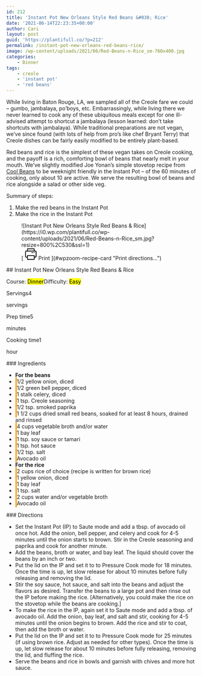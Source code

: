 ```yaml
---
id: 212
title: 'Instant Pot New Orleans Style Red Beans &#038; Rice'
date: '2021-06-14T22:23:35+00:00'
author: Cari
layout: post
guid: 'https://plantifull.co/?p=212'
permalink: /instant-pot-new-orleans-red-beans-rice/
image: /wp-content/uploads/2021/06/Red-Beans-n-Rice_sm-760x400.jpg
categories:
    - Dinner
tags:
    - creole
    - 'instant pot'
    - 'red beans'
---
```


While living in Baton Rouge, LA, we sampled all of the Creole fare we could – gumbo, jambalaya, po’boys, etc. Embarrassingly, while living there we never learned to cook any of these ubiquitous meals except for one ill-advised attempt to shortcut a jambalaya (lesson learned: don’t take shortcuts with jambalaya). While traditional preparations are not vegan, we’ve since found (with lots of help from pro’s like chef Bryant Terry) that Creole dishes can be fairly easily modified to be entirely plant-based.

Red beans and rice is the simplest of these vegan takes on Creole cooking, and the payoff is a rich, comforting bowl of beans that nearly melt in your mouth. We’ve slightly modified Joe Yonan’s simple stovetop recipe from [Cool Beans](https://www.joeyonan.com/my-books/) to be weeknight friendly in the Instant Pot – of the 60 minutes of cooking, only about 10 are active. We serve the resulting bowl of beans and rice alongside a salad or other side veg.

Summary of steps:

1. Make the red beans in the Instant Pot
2. Make the rice in the Instant Pot

<div class="wp-block-wpzoom-recipe-card-block-recipe-card header-content-align-left block-alignment-left recipe-card-noimage is-style-newdesign" id="wpzoom-recipe-card"><div class="recipe-card-image"> <figure> ![Instant Pot New Orleans Style Red Beans & Rice](https://i0.wp.com/plantifull.co/wp-content/uploads/2021/06/Red-Beans-n-Rice_sm.jpg?resize=800%2C530&ssl=1) <figcaption><div class="wpzoom-recipe-card-print-link"> [ <svg class="wpzoom-rcb-icon-print-link" height="32" viewbox="0 0 32 32" width="32" xmlns="http://www.w3.org/2000/svg"> <g data-name="Layer 55" id="Layer_55"> <path class="wpzoom-rcb-print-icon" d="M28,25H25a1,1,0,0,1,0-2h3a1,1,0,0,0,1-1V10a1,1,0,0,0-1-1H4a1,1,0,0,0-1,1V22a1,1,0,0,0,1,1H7a1,1,0,0,1,0,2H4a3,3,0,0,1-3-3V10A3,3,0,0,1,4,7H28a3,3,0,0,1,3,3V22A3,3,0,0,1,28,25Z"></path> <path class="wpzoom-rcb-print-icon" d="M25,31H7a1,1,0,0,1-1-1V20a1,1,0,0,1,1-1H25a1,1,0,0,1,1,1V30A1,1,0,0,1,25,31ZM8,29H24V21H8Z"></path> <path class="wpzoom-rcb-print-icon" d="M25,9a1,1,0,0,1-1-1V3H8V8A1,1,0,0,1,6,8V2A1,1,0,0,1,7,1H25a1,1,0,0,1,1,1V8A1,1,0,0,1,25,9Z"></path> <rect class="wpzoom-rcb-print-icon" height="2" width="2" x="24" y="11"></rect> <rect class="wpzoom-rcb-print-icon" height="2" width="4" x="18" y="11"></rect> </g> </svg> <span>Print</span> ](#wpzoom-recipe-card "Print directions...") </div> </figcaption> </figure> </div><div class="recipe-card-heading">## Instant Pot New Orleans Style Red Beans &amp; Rice

<span class="recipe-card-course">Course: <mark>Dinner</mark></span><span class="recipe-card-difficulty">Difficulty: <mark>Easy</mark></span></div><div class="recipe-card-details"><div class="details-items"><div class="detail-item detail-item-0"><span class="detail-item-icon oldicon oldicon-food" style="color: #FFA921;"></span><span class="detail-item-label">Servings</span>4

<span class="detail-item-unit">servings</span></div><div class="detail-item detail-item-1"><span class="detail-item-icon oldicon oldicon-clock" style="color: #FFA921;"></span><span class="detail-item-label">Prep time</span>5

<span class="detail-item-unit">minutes</span></div><div class="detail-item detail-item-2"><span class="detail-item-icon foodicons foodicons-cooking-food-in-a-hot-casserole" style="color: #FFA921;"></span><span class="detail-item-label">Cooking time</span>1

<span class="detail-item-unit">hour </span></div></div></div><div class="recipe-card-ingredients">### Ingredients

- **For the beans**
- <span class="tick-circle" style="border: 2px solid #FFA921;"></span><span class="wpzoom-rcb-ingredient-name">1/2 yellow onion, diced</span>
- <span class="tick-circle" style="border: 2px solid #FFA921;"></span><span class="wpzoom-rcb-ingredient-name">1/2 green bell pepper, diced</span>
- <span class="tick-circle" style="border: 2px solid #FFA921;"></span><span class="wpzoom-rcb-ingredient-name">1 stalk celery, diced</span>
- <span class="tick-circle" style="border: 2px solid #FFA921;"></span><span class="wpzoom-rcb-ingredient-name">1 tsp. Creole seasoning</span>
- <span class="tick-circle" style="border: 2px solid #FFA921;"></span><span class="wpzoom-rcb-ingredient-name">1/2 tsp. smoked paprika</span>
- <span class="tick-circle" style="border: 2px solid #FFA921;"></span><span class="wpzoom-rcb-ingredient-name">1 1/2 cups dried small red beans, soaked for at least 8 hours, drained and rinsed</span>
- <span class="tick-circle" style="border: 2px solid #FFA921;"></span><span class="wpzoom-rcb-ingredient-name">4 cups vegetable broth and/or water</span>
- <span class="tick-circle" style="border: 2px solid #FFA921;"></span><span class="wpzoom-rcb-ingredient-name">1 bay leaf</span>
- <span class="tick-circle" style="border: 2px solid #FFA921;"></span><span class="wpzoom-rcb-ingredient-name">1 tsp. soy sauce or tamari</span>
- <span class="tick-circle" style="border: 2px solid #FFA921;"></span><span class="wpzoom-rcb-ingredient-name">1 tsp. hot sauce</span>
- <span class="tick-circle" style="border: 2px solid #FFA921;"></span><span class="wpzoom-rcb-ingredient-name">1/2 tsp. salt</span>
- <span class="tick-circle" style="border: 2px solid #FFA921;"></span><span class="wpzoom-rcb-ingredient-name">Avocado oil</span>
- **For the rice**
- <span class="tick-circle" style="border: 2px solid #FFA921;"></span><span class="wpzoom-rcb-ingredient-name">2 cups rice of choice (recipe is written for brown rice)</span>
- <span class="tick-circle" style="border: 2px solid #FFA921;"></span><span class="wpzoom-rcb-ingredient-name">1 yellow onion, diced</span>
- <span class="tick-circle" style="border: 2px solid #FFA921;"></span><span class="wpzoom-rcb-ingredient-name">1 bay leaf</span>
- <span class="tick-circle" style="border: 2px solid #FFA921;"></span><span class="wpzoom-rcb-ingredient-name">1 tsp. salt</span>
- <span class="tick-circle" style="border: 2px solid #FFA921;"></span><span class="wpzoom-rcb-ingredient-name">2 cups water and/or vegetable broth</span>
- <span class="tick-circle" style="border: 2px solid #FFA921;"></span><span class="wpzoom-rcb-ingredient-name">Avocado oil</span>

</div><div class="recipe-card-directions">### Directions

- Set the Instant Pot (IP) to Saute mode and add a tbsp. of avocado oil once hot. Add the onion, bell pepper, and celery and cook for 4-5 minutes until the onion starts to brown. Stir in the Creole seasoning and paprika and cook for another minute.
- Add the beans, broth or water, and bay leaf. The liquid should cover the beans by an inch or two.
- Put the lid on the IP and set it to to Pressure Cook mode for 18 minutes. Once the time is up, let slow release for about 10 minutes before fully releasing and removing the lid.
- Stir the soy sauce, hot sauce, and salt into the beans and adjust the flavors as desired. Transfer the beans to a large pot and then rinse out the IP before making the rice. \[Alternatively, you could make the rice on the stovetop while the beans are cooking.\]
- To make the rice in the IP, again set it to Saute mode and add a tbsp. of avocado oil. Add the onion, bay leaf, and salt and stir, cooking for 4-5 minutes until the onion begins to brown. Add the rice and stir to coat, then add the broth or water.
- Put the lid on the IP and set it to to Pressure Cook mode for 25 minutes (if using brown rice. Adjust as needed for other types). Once the time is up, let slow release for about 10 minutes before fully releasing, removing the lid, and fluffing the rice.
- Serve the beans and rice in bowls and garnish with chives and more hot sauce.

</div><script type="application/ld+json">{"@context":"https:\/\/schema.org","@type":"Recipe","name":"Instant Pot New Orleans Style Red Beans & Rice","image":["https:\/\/plantifull.co\/wp-content\/uploads\/2021\/06\/Red-Beans-n-Rice_sm-rotated.jpg","https:\/\/plantifull.co\/wp-content\/uploads\/2021\/06\/Red-Beans-n-Rice_sm-500x500.jpg","https:\/\/plantifull.co\/wp-content\/uploads\/2021\/06\/Red-Beans-n-Rice_sm-500x375.jpg","https:\/\/plantifull.co\/wp-content\/uploads\/2021\/06\/Red-Beans-n-Rice_sm-480x270.jpg"],"description":"","keywords":["creole","instant pot","red beans"],"author":{"@type":"Person","name":"Cari"},"datePublished":"2021-06-14T22:23:35+00:00","prepTime":"PT5M","cookTime":"PT1H","totalTime":"PT1H5M","recipeCategory":["Dinner"],"recipeCuisine":[],"recipeYield":["4","4 servings"],"nutrition":{"@type":"NutritionInformation"},"recipeIngredient":["1\/2 yellow onion, diced","1\/2 green bell pepper, diced","1 stalk celery, diced","1 tsp. Creole seasoning","1\/2 tsp. smoked paprika","1 1\/2 cups dried small red beans, soaked for at least 8 hours, drained and rinsed","4 cups vegetable broth and\/or water","1 bay leaf","1 tsp. soy sauce or tamari","1 tsp. hot sauce","1\/2 tsp. salt","Avocado oil","2 cups rice of choice (recipe is written for brown rice)","1 yellow onion, diced","1 bay leaf","1 tsp. salt","2 cups water and\/or vegetable broth","Avocado oil"],"recipeInstructions":[{"@type":"HowToStep","name":"Set the Instant Pot (IP) to Saute mode and add a tbsp. of avocado oil once hot. Add the onion, bell pepper, and celery and cook for 4-5 minutes until the onion starts to brown. Stir in the Creole seasoning and paprika and cook for another minute.","text":"Set the Instant Pot (IP) to Saute mode and add a tbsp. of avocado oil once hot. Add the onion, bell pepper, and celery and cook for 4-5 minutes until the onion starts to brown. Stir in the Creole seasoning and paprika and cook for another minute.","url":"https:\/\/plantifull.co\/instant-pot-new-orleans-red-beans-rice\/#wpzoom-rcb-direction-step-0","image":""},{"@type":"HowToStep","name":"Add the beans, broth or water, and bay leaf. The liquid should cover the beans by an inch or two.","text":"Add the beans, broth or water, and bay leaf. The liquid should cover the beans by an inch or two.","url":"https:\/\/plantifull.co\/instant-pot-new-orleans-red-beans-rice\/#wpzoom-rcb-direction-step-247","image":""},{"@type":"HowToStep","name":"Put the lid on the IP and set it to to Pressure Cook mode for 18 minutes. Once the time is up, let slow release for about 10 minutes before fully releasing and removing the lid.","text":"Put the lid on the IP and set it to to Pressure Cook mode for 18 minutes. Once the time is up, let slow release for about 10 minutes before fully releasing and removing the lid.","url":"https:\/\/plantifull.co\/instant-pot-new-orleans-red-beans-rice\/#wpzoom-rcb-direction-step-345","image":""},{"@type":"HowToStep","name":"Stir the soy sauce, hot sauce, and salt into the beans and adjust the flavors as desired. Transfer the beans to a large pot and then rinse out the IP before making the rice. [Alternatively, you could make the rice on the stovetop while the beans are cooking.]","text":"Stir the soy sauce, hot sauce, and salt into the beans and adjust the flavors as desired. Transfer the beans to a large pot and then rinse out the IP before making the rice. [Alternatively, you could make the rice on the stovetop while the beans are cooking.]","url":"https:\/\/plantifull.co\/instant-pot-new-orleans-red-beans-rice\/#wpzoom-rcb-direction-step-523","image":""},{"@type":"HowToStep","name":"To make the rice in the IP, again set it to Saute mode and add a tbsp. of avocado oil. Add the onion, bay leaf, and salt and stir, cooking for 4-5 minutes until the onion begins to brown. Add the rice and stir to coat, then add the broth or water.","text":"To make the rice in the IP, again set it to Saute mode and add a tbsp. of avocado oil. Add the onion, bay leaf, and salt and stir, cooking for 4-5 minutes until the onion begins to brown. Add the rice and stir to coat, then add the broth or water.","url":"https:\/\/plantifull.co\/instant-pot-new-orleans-red-beans-rice\/#wpzoom-rcb-direction-step-783","image":""},{"@type":"HowToStep","name":"Put the lid on the IP and set it to to Pressure Cook mode for 25 minutes (if using brown rice. Adjust as needed for other types). Once the time is up, let slow release for about 10 minutes before fully releasing, removing the lid, and fluffing the rice.","text":"Put the lid on the IP and set it to to Pressure Cook mode for 25 minutes (if using brown rice. Adjust as needed for other types). Once the time is up, let slow release for about 10 minutes before fully releasing, removing the lid, and fluffing the rice.","url":"https:\/\/plantifull.co\/instant-pot-new-orleans-red-beans-rice\/#wpzoom-rcb-direction-step-1031","image":""},{"@type":"HowToStep","name":"Serve the beans and rice in bowls and garnish with chives and more hot sauce.","text":"Serve the beans and rice in bowls and garnish with chives and more hot sauce.","url":"https:\/\/plantifull.co\/instant-pot-new-orleans-red-beans-rice\/#wpzoom-rcb-direction-step-1285","image":""}]}</script></div>